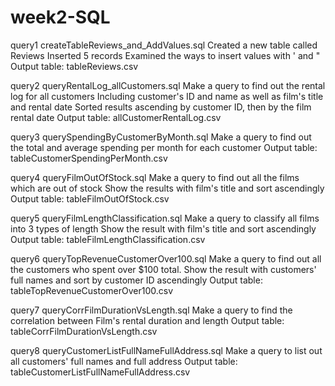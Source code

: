 # week2-SQL
query1 createTableReviews_and_AddValues.sql
  Created a new table called Reviews
  Inserted 5 records
  Examined the ways to insert values with ' and "
  Output table: tableReviews.csv

query2 queryRentalLog_allCustomers.sql
  Make a query to find out the rental log for all customers
  Including customer's ID and name as well as film's title and rental date
  Sorted results ascending by customer ID, then by the film rental date
  Output table: allCustomerRentalLog.csv

query3 querySpendingByCustomerByMonth.sql
  Make a query to find out the total and average spending per month for each customer
  Output table: tableCustomerSpendingPerMonth.csv

query4 queryFilmOutOfStock.sql
  Make a query to find out all the films which are out of stock
  Show the results with film's title and sort ascendingly
  Output table: tableFilmOutOfStock.csv

query5 queryFilmLengthClassification.sql
  Make a query to classify all films into 3 types of length
  Show the result with film's title and sort ascendingly
  Output table: tableFilmLengthClassification.csv

query6 queryTopRevenueCustomerOver100.sql
  Make a query to find out all the customers who spent over $100 total.
  Show the result with customers' full names and sort by customer ID ascendingly
  Output table: tableTopRevenueCustomerOver100.csv

query7 queryCorrFilmDurationVsLength.sql
  Make a query to find the correlation between Film's rental duration and length
  Output table: tableCorrFilmDurationVsLength.csv

query8 queryCustomerListFullNameFullAddress.sql
  Make a query to list out all customers' full names and full address
  Output table: tableCustomerListFullNameFullAddress.csv
